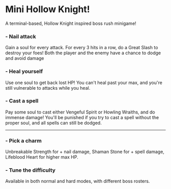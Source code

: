 # Mini Hollow Knight!
A terminal-based, Hollow Knight inspired boss rush minigame!
### - Nail attack
Gain a soul for every attack. For every 3 hits in a row, do a Great Slash to destroy your foes! Both the player and the enemy have a chance to dodge and avoid damage
### - Heal yourself
Use one soul to get back lost HP! You can't heal past your max, and you're still vulnerable to attacks while you heal.
### - Cast a spell
Pay some soul to cast either Vengeful Spirit or Howling Wraiths, and do immense damage! You'll be punished if you try to cast a spell without the proper soul, and all spells can still be dodged.

----
### - Pick a charm
Unbreakable Strength for + nail damage, Shaman Stone for + spell damage, Lifeblood Heart for higher max HP.
### - Tune the difficulty
Available in both normal and hard modes, with different boss rosters.
